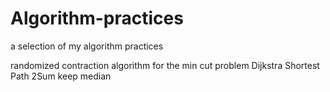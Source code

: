 Algorithm-practices
===================

a selection of my algorithm practices

randomized contraction algorithm for the min cut problem
Dijkstra Shortest Path
2Sum
keep median
